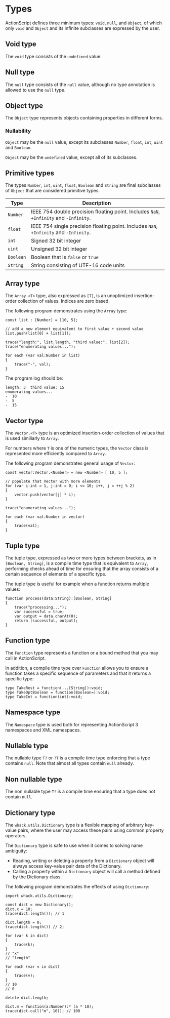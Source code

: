 # Types

ActionScript defines three minimum types: `void`, `null`, and `Object`, of which only `void` and `Object` and its infinite subclasses are expressed by the user.

## Void type

The `void` type consists of the `undefined` value.

## Null type

The `null` type consists of the `null` value, although no type annotation is allowed to use the `null` type.

## Object type

The `Object` type represents objects containing properties in different forms.

### Nullability

`Object` may be the `null` value, except its subclasses `Number`, `float`, `int`, `uint` and `Boolean`.

`Object` may be the `undefined` value, except all of its subclasses.

## Primitive types

The types `Number`, `int`, `uint`, `float`, `Boolean` and `String` are final subclasses of `Object` that are considered primitive types.

| Type           | Description |
| -------------- | ----------- |
| `Number`       | IEEE 754 double precision floating point. Includes `NaN`, `+Infinity` and `-Infinity`. |
| `float`        | IEEE 754 single precision floating point. Includes `NaN`, `+Infinity` and `-Infinity`. |
| `int`          | Signed 32 bit integer |
| `uint`         | Unsigned 32 bit integer |
| `Boolean`      | Boolean that is `false` or `true` |
| `String`       | String consisting of UTF-16 code units |

## Array type

The `Array.<T>` type, also expressed as `[T]`, is an unoptimized insertion-order collection of values. Indices are zero based.

The following program demonstrates using the `Array` type:

```
const list : [Number] = [10, 5];

// add a new element equivalent to first value + second value
list.push(list[0] + list[1]);

trace("length:", list.length, "third value:", list[2]);
trace("enumerating values...");

for each (var val:Number in list)
{
    trace("-", val);
}
```

The program log should be:

```
length: 3  third value: 15
enumerating values...
-  10
-  5
-  15
```

## Vector type

The `Vector.<T>` type is an optimized insertion-order collection of values that is used similiarly to `Array`.

For numbers where `T` is one of the numeric types, the `Vector` class is represented more efficiently compared to `Array`.

The following program demonstrates general usage of `Vector`:

```
const vector:Vector.<Number> = new <Number> [ 10, 5 ];

// populate that Vector with more elements
for (var i:int = 1, j:int = 0; i <= 10; i++, j = ++j % 2)
{
    vector.push(vector[j] * i);
}

trace("enumerating values...");

for each (var val:Number in vector)
{
    trace(val);
}
```

## Tuple type

The tuple type, expressed as two or more types between brackets, as in `[Boolean, String]`, is a compile time type that is equivalent to `Array`, performing checks ahead of time for ensuring that the array consists of a certain sequence of elements of a specific type.

The tuple type is useful for example when a function returns multiple values:

```
function process(data:String):[Boolean, String]
{
    trace("processing...");
    var successful = true;
    var output = data.charAt(0);
    return [successful, output];
}
```

## Function type

The `Function` type represents a function or a bound method that you may call in ActionScript.

In addition, a compile time type over `Function` allows you to ensure a function takes a specific sequence of parameters and that it returns a specific type:

```
type TakeRest = function(...[String]):void;
type TakeOptBoolean = function(Boolean=):void;
type TakeInt = function(int):void;
```

## Namespace type

The `Namespace` type is used both for representing ActionScript 3 namespaces and XML namespaces.

## Nullable type

The nullable type `T?` or `?T` is a compile time type enforcing that a type contains `null`. Note that almost all types contain `null` already.

## Non nullable type

The non nullable type `T!` is a compile time ensuring that a type does not contain `null`.

## Dictionary type

The `whack.utils.Dictionary` type is a flexible mapping of arbitrary key-value pairs, where the user may access these pairs using common property operators.

The `Dictionary` type is safe to use when it comes to solving name ambiguity:

- Reading, writing or deleting a property from a `Dictionary` object will always access key-value pair data of the Dictionary.
- Calling a property within a `Dictionary` object will call a method defined by the Dictionary class.

The following program demonstrates the effects of using `Dictionary`:

```
import whack.utils.Dictionary;

const dict = new Dictionary();
dict.x = 10;
trace(dict.length()); // 1

dict.length = 0;
trace(dict.length()) // 2;

for (var k in dict)
{
    trace(k);
}
// "x"
// "length"

for each (var v in dict)
{
    trace(v);
}
// 10
// 0

delete dict.length;

dict.m = function(a:Number):* (a * 10);
trace(dict.call("m", 10)); // 100
```